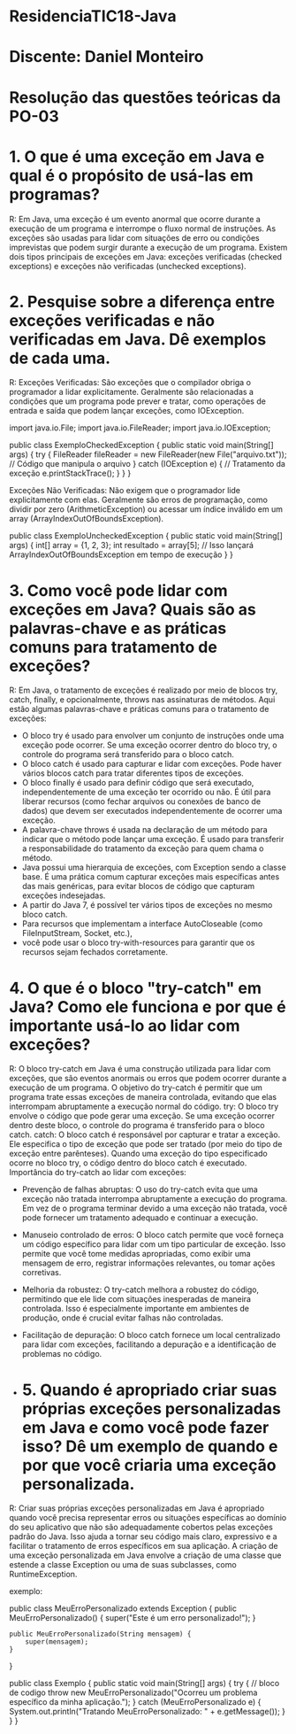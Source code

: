 # ResidenciaTIC18-Java

# Discente: Daniel Monteiro

# Resolução das questões teóricas da PO-03

# 1. O que é uma exceção em Java e qual é o propósito de usá-las em programas?

R: Em Java, uma exceção é um evento anormal que ocorre durante a execução de um programa e interrompe o fluxo normal de instruções.
As exceções são usadas para lidar com situações de erro ou condições imprevistas que podem surgir durante a execução de um programa.
Existem dois tipos principais de exceções em Java: exceções verificadas (checked exceptions) 
e exceções não verificadas (unchecked exceptions).


# 2. Pesquise sobre a diferença entre exceções verificadas e não verificadas em Java. Dê exemplos de cada uma. 

R: Exceções Verificadas:
São exceções que o compilador obriga o programador a lidar explicitamente.
Geralmente são relacionadas a condições que um programa pode prever e tratar, 
como operações de entrada e saída que podem lançar exceções, como IOException.

import java.io.File;
import java.io.FileReader;
import java.io.IOException;

public class ExemploCheckedException {
    public static void main(String[] args) {
        try {
            FileReader fileReader = new FileReader(new File("arquivo.txt"));
            // Código que manipula o arquivo
        } catch (IOException e) {
            // Tratamento da exceção
            e.printStackTrace();
        }
    }
}

Exceções Não Verificadas:
Não exigem que o programador lide explicitamente com elas.
Geralmente são erros de programação, como dividir por zero (ArithmeticException) 
ou acessar um índice inválido em um array (ArrayIndexOutOfBoundsException).

public class ExemploUncheckedException {
    public static void main(String[] args) {
        int[] array = {1, 2, 3};
        int resultado = array[5]; // Isso lançará ArrayIndexOutOfBoundsException em tempo de execução
    }
}


# 3. Como você pode lidar com exceções em Java? Quais são as palavras-chave e as práticas comuns para tratamento de exceções? 

R: Em Java, o tratamento de exceções é realizado por meio de blocos try, catch, finally, e opcionalmente, 
throws nas assinaturas de métodos. 
Aqui estão algumas palavras-chave e práticas comuns para o tratamento de exceções:
* O bloco try é usado para envolver um conjunto de instruções onde uma exceção pode ocorrer.
Se uma exceção ocorrer dentro do bloco try, o controle do programa será transferido para o bloco catch.
* O bloco catch é usado para capturar e lidar com exceções.
Pode haver vários blocos catch para tratar diferentes tipos de exceções.
* O bloco finally é usado para definir código que será executado, independentemente de uma exceção ter ocorrido ou não.
É útil para liberar recursos (como fechar arquivos ou conexões de banco de dados) que devem ser executados independentemente de ocorrer uma exceção.
* A palavra-chave throws é usada na declaração de um método para indicar que o método pode lançar uma exceção.
É usado para transferir a responsabilidade do tratamento da exceção para quem chama o método.
* Java possui uma hierarquia de exceções, com Exception sendo a classe base.
É uma prática comum capturar exceções mais específicas antes das mais genéricas, para evitar blocos de código que capturam exceções indesejadas.
* A partir do Java 7, é possível ter vários tipos de exceções no mesmo bloco catch.
* Para recursos que implementam a interface AutoCloseable (como FileInputStream, Socket, etc.),
* você pode usar o bloco try-with-resources para garantir que os recursos sejam fechados corretamente.

# 4. O que é o bloco "try-catch" em Java? Como ele funciona e por que é importante usá-lo ao lidar com exceções? 

R: O bloco try-catch em Java é uma construção utilizada para lidar com exceções, 
que são eventos anormais ou erros que podem ocorrer durante a execução de um programa. 
O objetivo do try-catch é permitir que um programa trate essas exceções de maneira controlada, 
evitando que elas interrompam abruptamente a execução normal do código.
try: O bloco try envolve o código que pode gerar uma exceção. Se uma exceção ocorrer dentro deste bloco, o controle do programa é transferido para o bloco catch.
catch: O bloco catch é responsável por capturar e tratar a exceção. Ele especifica o tipo de exceção que pode ser tratado (por meio do tipo de exceção entre parênteses).
Quando uma exceção do tipo especificado ocorre no bloco try, o código dentro do bloco catch é executado.
Importância do try-catch ao lidar com exceções:
* Prevenção de falhas abruptas: O uso do try-catch evita que uma exceção não tratada interrompa abruptamente a execução do programa.
Em vez de o programa terminar devido a uma exceção não tratada, você pode fornecer um tratamento adequado e continuar a execução.

* Manuseio controlado de erros: O bloco catch permite que você forneça um código específico para lidar com um tipo particular de exceção.
 Isso permite que você tome medidas apropriadas, como exibir uma mensagem de erro, registrar informações relevantes, ou tomar ações corretivas.

* Melhoria da robustez: O try-catch melhora a robustez do código, permitindo que ele lide com situações inesperadas de maneira controlada.
 Isso é especialmente importante em ambientes de produção, onde é crucial evitar falhas não controladas.

* Facilitação de depuração: O bloco catch fornece um local centralizado para lidar com exceções, facilitando a depuração e a identificação de problemas no código.

* # 5. Quando é apropriado criar suas próprias exceções personalizadas em Java e como você pode fazer isso? Dê um exemplo de quando e por que você criaria uma exceção personalizada. 

R: Criar suas próprias exceções personalizadas em Java é apropriado quando você precisa representar erros ou situações específicas
ao domínio do seu aplicativo que não são adequadamente cobertos pelas exceções padrão do Java. 
Isso ajuda a tornar seu código mais claro, expressivo e a facilitar o tratamento de erros específicos em sua aplicação.
A criação de uma exceção personalizada em Java envolve a criação de uma classe que estende a classe Exception ou uma de suas subclasses, como RuntimeException. 

exemplo: 

public class MeuErroPersonalizado extends Exception {
    public MeuErroPersonalizado() {
        super("Este é um erro personalizado!");
    }

    public MeuErroPersonalizado(String mensagem) {
        super(mensagem);
    }
}

public class Exemplo {
    public static void main(String[] args) {
        try {
            // bloco de codigo
            throw new MeuErroPersonalizado("Ocorreu um problema específico da minha aplicação.");
        } catch (MeuErroPersonalizado e) {
            System.out.println("Tratando MeuErroPersonalizado: " + e.getMessage());
        }
    }
}

